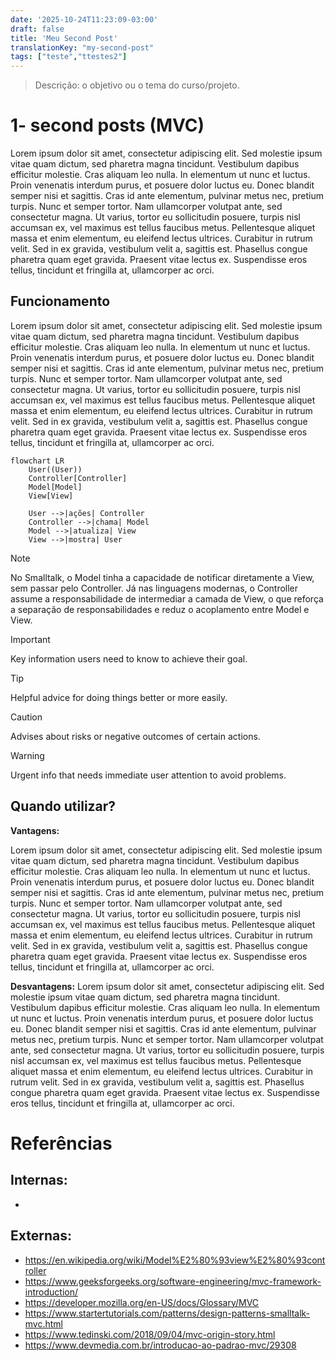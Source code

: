 ```yaml
---
date: '2025-10-24T11:23:09-03:00'
draft: false
title: 'Meu Second Post'
translationKey: "my-second-post"
tags: ["teste","ttestes2"]
---
```



> Descrição:  o objetivo ou o tema do curso/projeto.

# 1- second posts (MVC)

Lorem ipsum dolor sit amet, consectetur adipiscing elit. Sed molestie ipsum vitae quam dictum, sed pharetra magna tincidunt. Vestibulum dapibus efficitur molestie. Cras aliquam leo nulla. In elementum ut nunc et luctus. Proin venenatis interdum purus, et posuere dolor luctus eu. Donec blandit semper nisi et sagittis. Cras id ante elementum, pulvinar metus nec, pretium turpis. Nunc et semper tortor. Nam ullamcorper volutpat ante, sed consectetur magna. Ut varius, tortor eu sollicitudin posuere, turpis nisl accumsan ex, vel maximus est tellus faucibus metus. Pellentesque aliquet massa et enim elementum, eu eleifend lectus ultrices. Curabitur in rutrum velit. Sed in ex gravida, vestibulum velit a, sagittis est. Phasellus congue pharetra quam eget gravida. Praesent vitae lectus ex. Suspendisse eros tellus, tincidunt et fringilla at, ullamcorper ac orci.



## Funcionamento

Lorem ipsum dolor sit amet, consectetur adipiscing elit. Sed molestie ipsum vitae quam dictum, sed pharetra magna tincidunt. Vestibulum dapibus efficitur molestie. Cras aliquam leo nulla. In elementum ut nunc et luctus. Proin venenatis interdum purus, et posuere dolor luctus eu. Donec blandit semper nisi et sagittis. Cras id ante elementum, pulvinar metus nec, pretium turpis. Nunc et semper tortor. Nam ullamcorper volutpat ante, sed consectetur magna. Ut varius, tortor eu sollicitudin posuere, turpis nisl accumsan ex, vel maximus est tellus faucibus metus. Pellentesque aliquet massa et enim elementum, eu eleifend lectus ultrices. Curabitur in rutrum velit. Sed in ex gravida, vestibulum velit a, sagittis est. Phasellus congue pharetra quam eget gravida. Praesent vitae lectus ex. Suspendisse eros tellus, tincidunt et fringilla at, ullamcorper ac orci.



```mermaid
flowchart LR
    User((User))
    Controller[Controller]
    Model[Model]
    View[View]

    User -->|ações| Controller
    Controller -->|chama| Model
    Model -->|atualiza| View
    View -->|mostra| User
```

> [!note] 
> No Smalltalk, o Model tinha a capacidade de notificar diretamente a View, sem passar pelo Controller. Já nas linguagens modernas, o Controller assume a responsabilidade de intermediar a camada de View, o que reforça a separação de responsabilidades e reduz o acoplamento entre Model e View.

> [!important]
> Key information users need to know to achieve their goal.

> [!tip]
> Helpful advice for doing things better or more easily.

> [!caution]
> Advises about risks or negative outcomes of certain actions.

> [!warning]
> Urgent info that needs immediate user attention to avoid problems.

## Quando utilizar?

**Vantagens:**

Lorem ipsum dolor sit amet, consectetur adipiscing elit. Sed molestie ipsum vitae quam dictum, sed pharetra magna tincidunt. Vestibulum dapibus efficitur molestie. Cras aliquam leo nulla. In elementum ut nunc et luctus. Proin venenatis interdum purus, et posuere dolor luctus eu. Donec blandit semper nisi et sagittis. Cras id ante elementum, pulvinar metus nec, pretium turpis. Nunc et semper tortor. Nam ullamcorper volutpat ante, sed consectetur magna. Ut varius, tortor eu sollicitudin posuere, turpis nisl accumsan ex, vel maximus est tellus faucibus metus. Pellentesque aliquet massa et enim elementum, eu eleifend lectus ultrices. Curabitur in rutrum velit. Sed in ex gravida, vestibulum velit a, sagittis est. Phasellus congue pharetra quam eget gravida. Praesent vitae lectus ex. Suspendisse eros tellus, tincidunt et fringilla at, ullamcorper ac orci.



**Desvantagens:**
Lorem ipsum dolor sit amet, consectetur adipiscing elit. Sed molestie ipsum vitae quam dictum, sed pharetra magna tincidunt. Vestibulum dapibus efficitur molestie. Cras aliquam leo nulla. In elementum ut nunc et luctus. Proin venenatis interdum purus, et posuere dolor luctus eu. Donec blandit semper nisi et sagittis. Cras id ante elementum, pulvinar metus nec, pretium turpis. Nunc et semper tortor. Nam ullamcorper volutpat ante, sed consectetur magna. Ut varius, tortor eu sollicitudin posuere, turpis nisl accumsan ex, vel maximus est tellus faucibus metus. Pellentesque aliquet massa et enim elementum, eu eleifend lectus ultrices. Curabitur in rutrum velit. Sed in ex gravida, vestibulum velit a, sagittis est. Phasellus congue pharetra quam eget gravida. Praesent vitae lectus ex. Suspendisse eros tellus, tincidunt et fringilla at, ullamcorper ac orci.



# Referências

## Internas:

- 

## Externas:

- https://en.wikipedia.org/wiki/Model%E2%80%93view%E2%80%93controller
- https://www.geeksforgeeks.org/software-engineering/mvc-framework-introduction/
- https://developer.mozilla.org/en-US/docs/Glossary/MVC
- https://www.startertutorials.com/patterns/design-patterns-smalltalk-mvc.html
- https://www.tedinski.com/2018/09/04/mvc-origin-story.html
- https://www.devmedia.com.br/introducao-ao-padrao-mvc/29308



